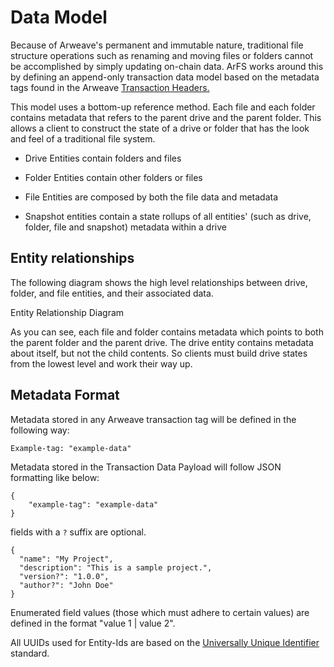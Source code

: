 # Data Model

Because of Arweave's permanent and immutable nature, traditional file structure operations such as renaming and moving files or folders cannot be accomplished by simply updating on-chain data. ArFS works around this by defining an append-only transaction data model based on the metadata tags found in the Arweave [Transaction Headers.](https://docs.arweave.org/developers/server/http-api#transaction-format)

This model uses a bottom-up reference method. Each file and each folder contains metadata that refers to the parent drive and the parent folder. This allows a client to construct the state of a drive or folder that has the look and feel of a traditional file system.

- Drive Entities contain folders and files

- Folder Entities contain other folders or files

- File Entities are composed by both the file data and metadata

- Snapshot entities contain a state rollups of all entities' (such as drive, folder, file and snapshot) metadata within a drive

## Entity relationships

The following diagram shows the high level relationships between drive, folder, and file entities, and their associated data.

<img :src="$withBase('/images/entity-relationship-diagram.png')" class="amazingdiagram" style="width: 75%">

<div class="caption">Entity Relationship Diagram</div>

As you can see, each file and folder contains metadata which points to both the parent folder and the parent drive. The drive entity contains metadata about itself, but not the child contents. So clients must build drive states from the lowest level and work their way up.

## Metadata Format

Metadata stored in any Arweave transaction tag will be defined in the following way:

```
Example-tag: "example-data"
```

Metadata stored in the Transaction Data Payload will follow JSON formatting like below:

```
{
    "example-tag": "example-data"
}
```

fields with a `?` suffix are optional.

```
{
  "name": "My Project",
  "description": "This is a sample project.",
  "version?": "1.0.0",
  "author?": "John Doe"
}
```

Enumerated field values (those which must adhere to certain values) are defined in the format "value 1 | value 2".

All UUIDs used for Entity-Ids are based on the [Universally Unique Identifier](https://en.wikipedia.org/wiki/Universally_unique_identifier) standard.
